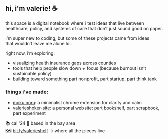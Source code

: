 ## hi, i'm valerie! ☕

this space is a digital notebook where i test ideas that live between  
healthcare, policy, and systems of care that don’t just sound good on paper.

i'm super new to coding, but some of these projects came from ideas  
that wouldn’t leave me alone lol.

right now, i’m exploring:
- visualizing health insurance gaps across counties  
- tools that help people slow down + focus (because burnout isn’t sustainable policy)  
- building toward something part nonprofit, part startup, part think tank

### things i’ve made:
- [moku noru](https://github.com/valerieshoker/mokunoru): a minimalist chrome extension for clarity and calm  
- [valerieshoker-site](https://github.com/valerieshoker/valerieshoker-site): a personal website: part bookshelf, part scrapbook, part experiment

📚 cal '24
📍 based in the bay area  
🗺️ [bit.ly/valerieshelf](https://bit.ly/valerieshelf) → where all the pieces live

